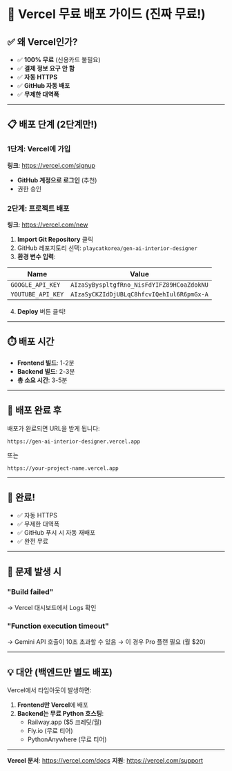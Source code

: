 # 🚀 Vercel 무료 배포 가이드 (진짜 무료!)

## ✅ 왜 Vercel인가?

- ✅ **100% 무료** (신용카드 불필요)
- ✅ **결제 정보 요구 안 함**
- ✅ **자동 HTTPS**
- ✅ **GitHub 자동 배포**
- ✅ **무제한 대역폭**

---

## 📋 배포 단계 (2단계만!)

### 1단계: Vercel에 가입
**링크**: https://vercel.com/signup

- **GitHub 계정으로 로그인** (추천)
- 권한 승인

### 2단계: 프로젝트 배포
**링크**: https://vercel.com/new

1. **Import Git Repository** 클릭
2. GitHub 레포지토리 선택: `playcatkorea/gen-ai-interior-designer`
3. **환경 변수 입력**:

| Name | Value |
|------|-------|
| `GOOGLE_API_KEY` | `AIzaSyByspltgfRno_NisFdYIFZ89HCoaZdokNU` |
| `YOUTUBE_API_KEY` | `AIzaSyCKZIdDjUBLqC8hfcvIQehIul6R6pmGx-A` |

4. **Deploy** 버튼 클릭!

---

## ⏱️ 배포 시간

- **Frontend 빌드**: 1-2분
- **Backend 빌드**: 2-3분
- **총 소요 시간**: 3-5분

---

## 📱 배포 완료 후

배포가 완료되면 URL을 받게 됩니다:

```
https://gen-ai-interior-designer.vercel.app
```

또는

```
https://your-project-name.vercel.app
```

---

## 🎉 완료!

- ✅ 자동 HTTPS
- ✅ 무제한 대역폭
- ✅ GitHub 푸시 시 자동 재배포
- ✅ 완전 무료

---

## 🔧 문제 발생 시

### "Build failed"
→ Vercel 대시보드에서 Logs 확인

### "Function execution timeout"
→ Gemini API 호출이 10초 초과할 수 있음
→ 이 경우 Pro 플랜 필요 (월 $20)

---

## 💡 대안 (백엔드만 별도 배포)

Vercel에서 타임아웃이 발생하면:

1. **Frontend만 Vercel**에 배포
2. **Backend는 무료 Python 호스팅**:
   - Railway.app ($5 크레딧/월)
   - Fly.io (무료 티어)
   - PythonAnywhere (무료 티어)

---

**Vercel 문서**: https://vercel.com/docs
**지원**: https://vercel.com/support

